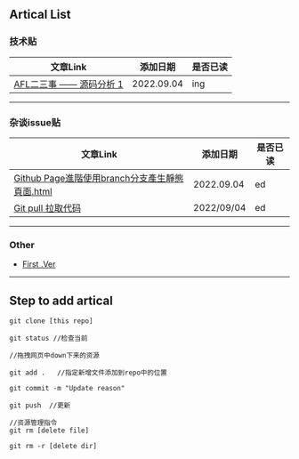 

## Artical List
### 技术贴

| 文章Link | 添加日期 | 是否已读 |
|------|------|------|
| [AFL二三事 —— 源码分析 1](https://cvjark.github.io/My-Save-Pages/技术贴/AFL%E4%BA%8C%E4%B8%89%E4%BA%8B%20--%20%E6%BA%90%E7%A0%81%E5%88%86%E6%9E%90%201.html)| 2022.09.04 | ing |



<hr>

### 杂谈issue贴

| 文章Link | 添加日期 | 是否已读 |
|------|------|------|
| [Github Page進階使用branch分支產生靜態頁面.html](https://cvjark.github.io/My-Save-Pages/杂谈issue贴/github%20page%E9%80%B2%E9%9A%8E%E4%BD%BF%E7%94%A8branch%E5%88%86%E6%94%AF%E7%94%A2%E7%94%9F%E9%9D%9C%E6%85%8B%E9%A0%81%E9%9D%A2.html) | 2022.09.04 | ed |
| [Git pull 拉取代码](https://cvjark.github.io/My-Save-Pages/%E6%9D%82%E8%B0%88issue%E8%B4%B4/git%20%E6%8B%89%E5%8F%96%E8%BF%9C%E7%A8%8B%E4%BB%A3%E7%A0%81.html) | 2022/09/04 | ed |




<hr>

### Other
- [First .Ver](https://cvjark.github.io/My-Save-Pages/Other/testChangeImg.html)

<hr>

## Step to add artical

```shell
git clone [this repo]

git status //检查当前

//拖拽网页中down下来的资源

git add .   //指定新增文件添加到repo中的位置

git commit -m "Update reason"

git push  //更新

//资源管理指令
git rm [delete file]

git rm -r [delete dir]

```
